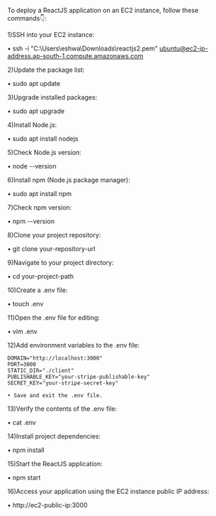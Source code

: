 To deploy a ReactJS application on an EC2 instance, follow these commands👇:

1)SSH into your EC2 instance:

 • ssh -i "C:\Users\eshwa\Downloads\reactjs2.pem" ubuntu@ec2-ip-address.ap-south-1.compute.amazonaws.com
  
2)Update the package list:

  • sudo apt update

3)Upgrade installed packages:

  • sudo apt upgrade

4)Install Node.js:

  • sudo apt install nodejs

5)Check Node.js version:

  • node --version

6)Install npm (Node.js package manager):

  • sudo apt install npm

7)Check npm version:

  • npm --version

8)Clone your project repository:

  • git clone your-repository-url

9)Navigate to your project directory:

  • cd your-project-path

10)Create a .env file:

  • touch .env

11)Open the .env file for editing:

  • vim .env

12)Add environment variables to the .env file:

    DOMAIN="http://localhost:3000"
    PORT=3000
    STATIC_DIR="./client"
    PUBLISHABLE_KEY="your-stripe-publishable-key"
    SECRET_KEY="your-stripe-secret-key"

    • Save and exit the .env file.

13)Verify the contents of the .env file:

  • cat .env

14)Install project dependencies:

  • npm install

15)Start the ReactJS application:

  • npm start

16)Access your application using the EC2 instance public IP address:

  • http://ec2-public-ip:3000










